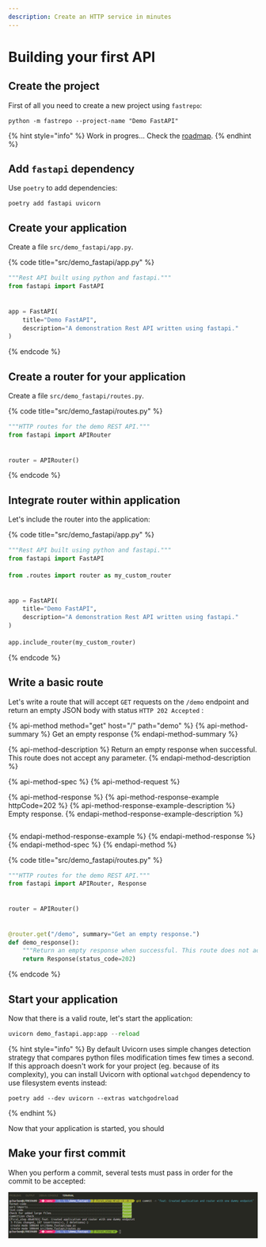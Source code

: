 ```yaml
---
description: Create an HTTP service in minutes
---
```


# Building your first API

## Create the project

First of all you need to create a new project using `fastrepo`:

```
python -m fastrepo --project-name "Demo FastAPI"
```

{% hint style="info" %}
Work in progres... Check the [roadmap](../roadmap.md).
{% endhint %}

## Add `fastapi` dependency

Use `poetry` to add dependencies:

```text
poetry add fastapi uvicorn
```

## Create your application

Create a file `src/demo_fastapi/app.py`.

{% code title="src/demo\_fastapi/app.py" %}
```python
"""Rest API built using python and fastapi."""
from fastapi import FastAPI


app = FastAPI(
    title="Demo FastAPI",
    description="A demonstration Rest API written using fastapi."
)
```
{% endcode %}

## Create a router for your application

Create a file `src/demo_fastapi/routes.py`.

{% code title="src/demo\_fastapi/routes.py" %}
```python
"""HTTP routes for the demo REST API."""
from fastapi import APIRouter


router = APIRouter()
```
{% endcode %}

## Integrate router within application

Let's include the router into the application:

{% code title="src/demo\_fastapi/app.py" %}
```python
"""Rest API built using python and fastapi."""
from fastapi import FastAPI

from .routes import router as my_custom_router


app = FastAPI(
    title="Demo FastAPI",
    description="A demonstration Rest API written using fastapi."
)

app.include_router(my_custom_router)
```
{% endcode %}

## Write a basic route

Let's write a route that will accept `GET` requests on the `/demo` endpoint and return an empty JSON body with status `HTTP 202 Accepted` :

{% api-method method="get" host="/" path="demo" %}
{% api-method-summary %}
Get an empty response
{% endapi-method-summary %}

{% api-method-description %}
Return an empty response when successful. This route does not accept any parameter.
{% endapi-method-description %}

{% api-method-spec %}
{% api-method-request %}

{% api-method-response %}
{% api-method-response-example httpCode=202 %}
{% api-method-response-example-description %}
Empty response.
{% endapi-method-response-example-description %}

```

```
{% endapi-method-response-example %}
{% endapi-method-response %}
{% endapi-method-spec %}
{% endapi-method %}

{% code title="src/demo\_fastapi/routes.py" %}
```python
"""HTTP routes for the demo REST API."""
from fastapi import APIRouter, Response


router = APIRouter()


@router.get("/demo", summary="Get an empty response.")
def demo_response():
    """Return an empty response when successful. This route does not accept any parameter."""
    return Response(status_code=202)
```
{% endcode %}

## Start your application

Now that there is a valid route, let's start the application:

```python
uvicorn demo_fastapi.app:app --reload
```

{% hint style="info" %}
By default Uvicorn uses simple changes detection strategy that compares python files modification times few times a second. If this approach doesn't work for your project \(eg. because of its complexity\), you can install Uvicorn with optional `watchgod` dependency to use filesystem events instead:

```text
poetry add --dev uvicorn --extras watchgodreload
```
{% endhint %}

Now that your application is started, you should 

## Make your first commit

When you perform a commit, several tests must pass in order for the commit to be accepted:

![](../.gitbook/assets/image%20%284%29.png)



